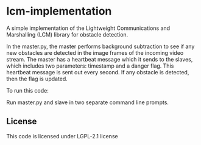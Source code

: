 # lcm-implementation
A simple implementation of the Lightweight Communications and Marshalling (LCM) library for obstacle detection.

In the master.py, the master performs background subtraction to see if any new obstacles are detected in the image frames of the incoming video stream. The master has a heartbeat message which it sends to the slaves, which includes two parameters: timestamp and a danger flag.
This heartbeat message is sent out every second. If any obstacle is detected, then the flag is updated. 

To run this code:

Run master.py and slave in two separate command line prompts.

## License
This code is licensed under LGPL-2.1 license

